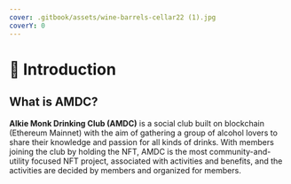```yaml
---
cover: .gitbook/assets/wine-barrels-cellar22 (1).jpg
coverY: 0
---
```


# 🥃 Introduction

## What is AMDC?

**Alkie Monk Drinking Club (AMDC)** is a social club built on blockchain (Ethereum Mainnet) with the aim of gathering a group of alcohol lovers to share their knowledge and passion for all kinds of drinks. With members joining the club by holding the NFT, AMDC is the most community-and-utility focused NFT project, associated with activities and benefits, and the activities are decided by members and organized for members.
